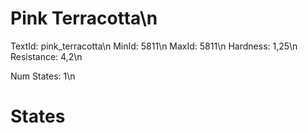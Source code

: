 # Pink Terracotta\n
TextId: pink_terracotta\n
MinId: 5811\n
MaxId: 5811\n
Hardness: 1,25\n
Resistance: 4,2\n

Num States: 1\n
# States
```

```